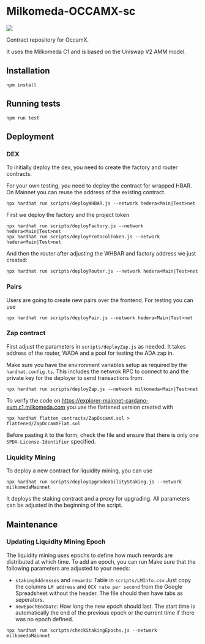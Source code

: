 # Milkomeda-OCCAMX-sc

![](https://hackmd.io/_uploads/SJc3QSC_K.png)

Contract repository for OccamX.

It uses the Milkomeda C1 and is based on the Uniswap V2 AMM model.

## Installation
```
npm install
```

## Running tests
```
npm run test
```

## Deployment
### DEX
To initially deploy the dex, you need to create the factory and router contracts.

For your own testing, you need to deploy the contract for wrapped HBAR. On Mainnet you can reuse the address of the existing contract.
```
npx hardhat run scripts/deployWHBAR.js --network hedera<Main|Test>net
```

First we deploy the factory and the project token
```
npx hardhat run scripts/deployFactory.js --network hedera<Main|Test>net
npx hardhat run scripts/deployProtocolToken.js --network hedera<Main|Test>net
```
And then the router after adjusting the WHBAR and factory address we just created:
```
npx hardhat run scripts/deployRouter.js --network hedera<Main|Test>net
```

### Pairs
Users are going to create new pairs over the frontend. For testing you can use
```
npx hardhat run scripts/deployPair.js --network hedera<Main|Test>net
```
### Zap contract
First adjust the parameters in `scripts/deployZap.js` as needed.
It takes address of the router, WADA and a pool for testing the ADA zap in.

Make sure you have the environment variables setup as required by the `hardhat.config.ts`. This includes the netwrok RPC to connect to and the private key for the deployer to send transactions from.

```
npx hardhat run scripts/deployZap.js --network milkomeda<Main|Test>net
```
To verify the code on https://explorer-mainnet-cardano-evm.c1.milkomeda.com you use the flattened version created with
```
npx hardhat flatten contracts/ZapOccamX.sol > flattened/ZapOccamXFlat.sol
```
Before pasting it to the form, check the file and ensure that there is only one `SPDX-License-Identifier` specified.

### Liquidity Mining
To deploy a new contract for liquidity mining, you can use
```
npx hardhat run scripts/deployUpgradeabilityStaking.js --network milkomedaMainnet
```
It deploys the staking contract and a proxy for upgrading. All parameters can be adjusted in the beginning of the script.

## Maintenance
### Updating Liquidity Mining Epoch
The liquidity mining uses epochs to define how much rewards are distributed at which time. To add an epoch, you can run
Make sure that the following parameters are adjusted to your needs:
- `stakingAddresses` and `rewards`: Table in `scripts/LMInfo.csv` Just copy the columns `LM address` and `OCX rate per second` from the Google Spreadsheet without the header. The file should then have tabs as seperators.
- `newEpochEndDate`: How long the new epoch should last. The start time is automatically the end of the previous epoch or the current time if there was no epoch defined.
```
npx hardhat run scripts/checkStakingEpochs.js --network milkomedaMainnet
```
